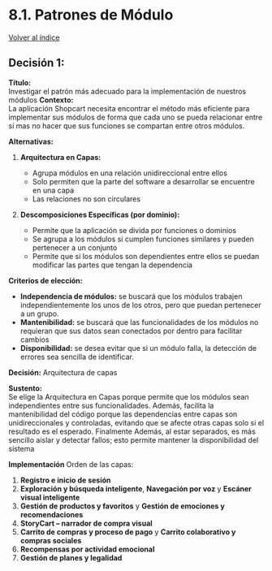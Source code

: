 # 8.1. Patrones de Módulo
[Volver al índice](/8/8.md)

## Decisión 1: 

**Título:**  
Investigar el patrón más adecuado para la implementación de nuestros módulos
**Contexto:**  
La aplicación Shopcart necesita encontrar el método más eficiente para implementar sus módulos de forma que cada uno se pueda relacionar entre sí mas no hacer que sus funciones se compartan entre otros módulos.

**Alternativas:**
1. **Arquitectura en Capas:**
   - Agrupa módulos en una relación unidireccional entre ellos
   - Solo permiten que la parte del software a desarrollar se encuentre en una capa
   - Las relaciones no son circulares

2. **Descomposiciones Específicas (por dominio):**
   - Permite que la aplicación se divida por funciones o dominios
   - Se agrupa a los módulos si cumplen funciones similares y pueden pertenecer a un conjunto
   - Permite que si los módulos son dependientes entre ellos se puedan modificar las partes que tengan la dependencia

**Criterios de elección:**
- **Independencia de módulos:** se buscará que los módulos trabajen independientemente los unos de los otros, pero que puedan pertenecer a un grupo.
- **Mantenibilidad:** se buscará que las funcionalidades de los módulos no requieran que sus datos sean conectados por dentro para facilitar cambios
- **Disponibilidad:** se desea evitar que si un módulo falla, la detección de errores sea sencilla de identificar.

**Decisión:** Arquitectura de capas

**Sustento:**  
Se elige la Arquitectura en Capas porque permite que los módulos sean independientes entre sus funcionalidades. Además, facilita la mantenibilidad del código porque las dependencias entre capas son unidireccionales y controladas, evitando que se afecte otras capas solo si el resultado es el esperado. Finalmente
Además, al estar separados, es más sencillo aislar y detectar fallos; esto permite mantener la disponibilidad del sistema

**Implementación**
Orden de las capas:

1. **Registro e inicio de sesión**
2. **Exploración y búsqueda inteligente**, **Navegación por voz** y **Escáner visual inteligente** 
3. **Gestión de productos y favoritos** y **Gestión de emociones y recomendaciones**
4. **StoryCart – narrador de compra visual** 
5. **Carrito de compras y proceso de pago** y **Carrito colaborativo y compras sociales**
6. **Recompensas por actividad emocional**
7. **Gestión de planes y legalidad**
